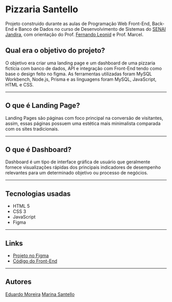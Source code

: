 # Pizzaria Santello

Projeto construido durante as aulas de Programação Web Front-End, Back-End e Banco de Dados no curso de Desenvolvimento de Sistemas do [SENAI Jandira](https://jandira.sp.senai.br/), com orientação do Prof. [Fernando Leonid](https://github.com/fernandoleonid) e Prof. Marcel.

## Qual era o objetivo do projeto?
O objetivo era criar uma landing page e um dashboard de uma pizzaria fictícia com banco de dados, API e integração com Front-End tendo como base o design feito no figma. As ferramentas utilizadas foram MySQL Workbench, Node.js, Prisma e as linguagens foram MySQL, JavaScript, HTML e CSS.

---

## O que é Landing Page?
Landing Pages são páginas com foco principal na conversão de visitantes, assim, essas páginas possuem uma estética mais minimalista comparada com os sites tradicionais.

---

## O que é Dashboard?
Dashboard é um tipo de interface gráfica de usuário que geralmente fornece visualizações rápidas dos principais indicadores de desempenho relevantes para um determinado objetivo ou processo de negócios.

---

## Tecnologias usadas
- HTML 5
- CSS 3
- JavaScript
- Figma

---

## Links
- [Projeto no Figma](https://www.figma.com/file/ON71teYRgF0vBtwP3LOWLB/layout?node-id=1%3A2&t=AYJcOCTJ9bDfpjPk-1)
- [Código do Front-End](https://github.com/EduardoMoreiraMachado/projeto-pizzaria-santello-front-end)

---

## Autores
[Eduardo Moreira](https://github.com/EduardoMoreiraMachado)
[Marina Santello](https://github.com/MarinaSantello)
